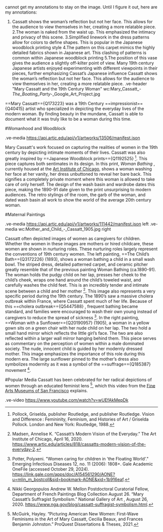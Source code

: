  cannot get my annotations to stay on the image. Until I figure it out, here are my annotations: 
1. Cassatt shows the woman’s reflection but not her face. This allows for the audience to view themselves in her, creating a more relatable piece. 
2.The woman is naked from the waist up. This emphasized the intimacy and privacy of this scene. 
3.Simplified linework in the dress patterns allow for colors to define shapes. This is popular in the Japanese woodblock printing style 
4.The pattern on this carpet mimics the highly detailed fabrics shown in Japanese art. This clashing of patterns is common within Japanese woodblock printing 
5.The position of this vase gives the audience a slightly off-kilter point of view. Many 19th century Japanese artists enjoyed experimenting with different viewpoints in their pieces, further emphasizing Cassat’s Japanese influence
Cassatt shows the woman’s reflection but not her face. This allows for the audience to view themselves in her, creating a more relatable piece. 
.ve-header "Mary Cassatt and the 19th Century Woman" wc:Mary_Cassatt_-_The_Boating_Party_-_Google_Art_Project.jpg

==Mary Cassatt=={Q173223} was a 19th Century ==impressionist=={Q40415} artist who specialized in depicting the everyday lives of the modern woman. By finding beauty in the mundane, Cassatt is able to document what it was truly like to be a woman during this time.  


#Womanhood and Woodblock 

.ve-media https://api.artic.edu/api/v1/artworks/13506/manifest.json

Mary Cassatt's work focused on capturing the realities of women in the 19th century by depicting intimate moments of their lives. Cassatt was also greatly inspired by ==Japanese Woodblock prints=={Q1192525} [^1]. This piece captures both sentimates in its design. In this print, *Woman Bathing* , currently housed at the [Art Institute of Chicago](https://www.artic.edu/), shows a woman washing her face at her vanity, her dress unbuttoned to reveal her bare back. This signifies a completely private moment where this woman is allowed to take care of only herself. The design of the wash basin and wardrobe dates this piece, making the 1890-91 date given to the print unsurprising to modern audiences. The retro stylings of the room, the garb of the woman, and dated wash basin all work to show the world of the average 20th century woman. 


#Maternal Paintings 

.ve-media https://api.artic.edu/api/v1/artworks/111442/manifest.json left 
.ve-media wc:Mother_and_Child_-_Cassatt_1905.jpg  right

Cassatt often depicted images of women as caregivers for children. Whether the women in these images are mothers or hired childcare, these women are shown in nurturing roles. These nurturing roles largely represent the conventions of 19th century women. The left painting, ==The Child’s Bath=={Q3172226}  (1893), shows a woman bathing a child in a small wash bowl. The striped dress, detailed patterned carpet, and ceramic pitcher greatly resemble that of the previous painting Woman Bathing (ca.1890-91).  The woman holds the pudgy child on her lap, presses her cheek to the child’s cheek, wraps one hand around the child’s toweled waist, and carefully washes the child feet. This is an incredibly tender and intimate scene between a child and her mother [^2]. This image also represents a very specific period during the 19th century. The 1890’s saw a massive cholera outbreak within France, where Cassatt spent much of her life. Because of this ==cholera outbreak=={Q5447588} , frequent bathing became standard, and families were encouraged to wash their own young instead of caregivers to reduce the spread of sickness [^3]. In the right painting, ==Woman with a Sunflower=={Q20190957}  (1905), a woman in a yellow gown sits on a green chair with her nude child on her lap. The two hold a small hand mirror which reflects the little girl’s face. The two are also reflected within a larger wall mirror hanging behind them. This piece serves as commentary on the perception of women within a male dominated society. The nude, innocent child is guided by her modernly dressed mother. This image emphasizes the importance of this role during this modern era. The large sunflower pinned to the mother’s dress also symbolizes modernity as it was a symbol of the ==suffrage=={Q185387} movement [^4].  

#Popular Media 
Cassatt has been celebrated for her radical depictions of women through an educated feminist lens [^5], which this video from the [Fine Arts Museums of San Francisco](https://www.youtube.com/watch?v=wUEfAkMepDk) explains. 

.ve-video https://www.youtube.com/watch?v=wUEfAkMepDk

[^1]:Pollock, Griselda, publisher Routledge, and publisher Routledge. Vision and Difference : Femininity, Feminism, and Histories of Art / Griselda Pollock. London and New York: Routledge, 1988.
[^2]:Madsen, Annelise K. “Cassatt’s Modern Vision of the Everyday.” The Art Institute of Chicago, April 16, 2020. https://www.artic.edu/articles/818/cassatts-modern-vision-of-the-everyday-2. 
[^3]:Potter, Polyxeni. "Women caring for children in 'the Floating World'." Emerging Infectious Diseases 12, no. 11 (2006): 1808+. Gale Academic OneFile (accessed October 29, 2024). https://link.gale.com/apps/doc/A154561290/AONE?u=mlin_m_bostcoll&sid=bookmark-AONE&xid=1b916eaf. 
 [^4]:Nikki Georgopulos Andrew W. Mellon Postdoctoral Curatorial Fellow, Department of French Paintings    Blog          Collection      August 26. “Mary Cassatt’s Suffragist Symbolism.” National Gallery of Art , August 26, 2020. https://www.nga.gov/blog/cassatt-suffragist-symbolism.html. 
[^5]:McGuirk, Hayley. “Picturing American New Women: First-Wave Feminisms in the Art of Mary Cassatt, Cecilia Beaux, and Frances Benjamin Johnston.” ProQuest Dissertations & Theses, 2021.
